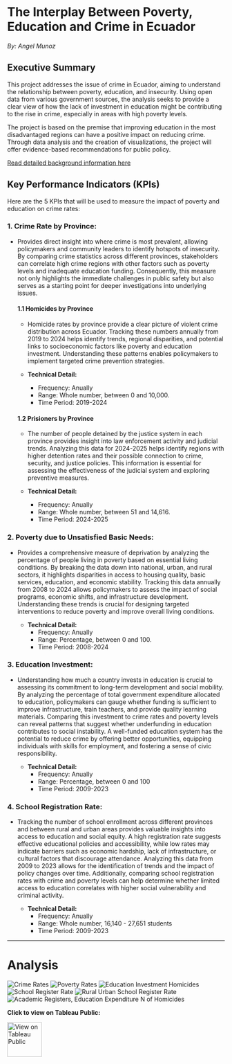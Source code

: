 # The Interplay Between Poverty, Education and Crime in Ecuador

*By: Angel Munoz*

## Executive Summary
This project addresses the issue of crime in Ecuador, aiming to understand the relationship between poverty, education, and insecurity. Using open data from various government sources, the analysis seeks to provide a clear view of how the lack of investment in education might be contributing to the rise in crime, especially in areas with high poverty levels.

The project is based on the premise that improving education in the most disadvantaged regions can have a positive impact on reducing crime. Through data analysis and the creation of visualizations, the project will offer evidence-based recommendations for public policy.

[Read detailed background information here](Background.md)

## Key Performance Indicators (KPIs)
Here are the 5 KPIs that will be used to measure the impact of poverty and education on crime rates:

### 1. Crime Rate by Province:
- Provides direct insight into where crime is most prevalent, allowing policymakers and community leaders to identify hotspots of insecurity. By comparing crime statistics across different provinces, stakeholders can correlate high crime regions with other factors such as poverty levels and inadequate education funding. Consequently, this measure not only highlights the immediate challenges in public safety but also serves as a starting point for deeper investigations into underlying issues.

  #### 1.1 Homicides by Province
  - Homicide rates by province provide a clear picture of violent crime distribution across Ecuador. Tracking these numbers annually from 2019 to 2024 helps identify trends, regional disparities, and potential links to socioeconomic factors like poverty and education investment. Understanding these patterns enables policymakers to implement targeted crime prevention strategies.

  - **Technical Detail:**
    * Frequency: Anually
    * Range: Whole number, between 0 and 10,000.
    * Time Period: 2019-2024

  #### 1.2 Prisioners by Province
  - The number of people detained by the justice system in each province provides insight into law enforcement activity and judicial trends. Analyzing this data for 2024-2025 helps identify regions with higher detention rates and their possible connection to crime, security, and justice policies. This information is essential for assessing the effectiveness of the judicial system and exploring preventive measures.
    
  - **Technical Detail:**
    * Frequency: Anually
    * Range: Whole number, between 51 and 14,616.
    * Time Period: 2024-2025

### 2. Poverty due to Unsatisfied Basic Needs:
- Provides a comprehensive measure of deprivation by analyzing the percentage of people living in poverty based on essential living conditions. By breaking the data down into national, urban, and rural sectors, it highlights disparities in access to housing quality, basic services, education, and economic stability. Tracking this data annually from 2008 to 2024 allows policymakers to assess the impact of social programs, economic shifts, and infrastructure development. Understanding these trends is crucial for designing targeted interventions to reduce poverty and improve overall living conditions.
    
  - **Technical Detail:**
    * Frequency: Anually
    * Range: Percentage, between 0 and 100.
    * Time Period: 2008-2024

### 3. Education Investment:
- Understanding how much a country invests in education is crucial to assessing its commitment to long-term development and social mobility. By analyzing the percentage of total government expenditure allocated to education, policymakers can gauge whether funding is sufficient to improve infrastructure, train teachers, and provide quality learning materials. Comparing this investment to crime rates and poverty levels can reveal patterns that suggest whether underfunding in education contributes to social instability. A well-funded education system has the potential to reduce crime by offering better opportunities, equipping individuals with skills for employment, and fostering a sense of civic responsibility.
    
  - **Technical Detail:**
    * Frequency: Anually
    * Range: Percentage, between 0 and 100
    * Time Period: 2009-2023

### 4. School Registration Rate:
- Tracking the number of school enrollment across different provinces and between rural and urban areas provides valuable insights into access to education and social equity. A high registration rate suggests effective educational policies and accessibility, while low rates may indicate barriers such as economic hardship, lack of infrastructure, or cultural factors that discourage attendance. Analyzing this data from 2009 to 2023 allows for the identification of trends and the impact of policy changes over time. Additionally, comparing school registration rates with crime and poverty levels can help determine whether limited access to education correlates with higher social vulnerability and criminal activity.
    
  - **Technical Detail:**
    * Frequency: Anually
    * Range: Whole number, 16,140 - 27,651 students
    * Time Period: 2009-2023


---

# Analysis
![Crime Rates](https://github.com/user-attachments/assets/8e9ae190-8058-4342-90c0-2d3d92bb2b8b)
![Poverty Rates](https://github.com/user-attachments/assets/1d51d7f6-0142-4cf6-b53b-64634a339620)
![Education Investment   Homicides](https://github.com/user-attachments/assets/af84b65a-ba3d-465f-a048-5acee1e59df0)
![School Register Rate](https://github.com/user-attachments/assets/5b87bba1-bdbb-4247-8ddc-d3a3779cd097)
![Rural   Urban School Register Rate](https://github.com/user-attachments/assets/6e7eba63-b601-402c-827c-cc15c197a301)
![Academic Registers, Education Expenditure   N of Homicides](https://github.com/user-attachments/assets/9178bf61-9d9a-4505-8ad3-c897ea3117c6)


**Click to view on Tableau Public:**

<a href="https://public.tableau.com/views/WaterScarcity_17394071173560/WaterStressLevel](https://public.tableau.com/app/profile/angel.munoz7314/viz/TermProjectVisualizations/TheInterplayPovertyEducationCrime?publish=yes">
    <img src="https://www.tableau.com/sites/default/files/blog/tableautips_30.png" alt="View on Tableau Public" height="80" >
</a>


